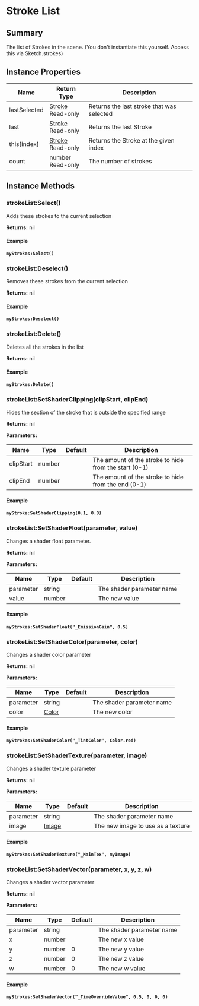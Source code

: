 # Stroke List

## Summary

The list of Strokes in the scene. (You don't instantiate this yourself. Access this via Sketch.strokes)

## Instance Properties

<table data-full-width="false"><thead><tr><th>Name</th><th>Return Type</th><th>Description</th></tr></thead><tbody><tr><td>lastSelected</td><td><a href="stroke.md">Stroke</a><br>Read-only</td><td>Returns the last stroke that was selected</td></tr><tr><td>last</td><td><a href="stroke.md">Stroke</a><br>Read-only</td><td>Returns the last Stroke</td></tr><tr><td>this[index]</td><td><a href="stroke.md">Stroke</a><br>Read-only</td><td>Returns the Stroke at the given index</td></tr><tr><td>count</td><td>number<br>Read-only</td><td>The number of strokes</td></tr></tbody></table>

## Instance Methods

### strokeList:Select()

Adds these strokes to the current selection

**Returns:** nil

#### Example

<pre class="language-lua"><code class="lang-lua"><strong>myStrokes:Select()
</strong></code></pre>

### strokeList:Deselect()

Removes these strokes from the current selection

**Returns:** nil

#### Example

<pre class="language-lua"><code class="lang-lua"><strong>myStrokes:Deselect()
</strong></code></pre>

### strokeList:Delete()

Deletes all the strokes in the list

**Returns:** nil

#### Example

<pre class="language-lua"><code class="lang-lua"><strong>myStrokes:Delete()
</strong></code></pre>

### strokeList:SetShaderClipping(clipStart, clipEnd)

Hides the section of the stroke that is outside the specified range

**Returns:** nil

**Parameters:**

<table data-full-width="false"><thead><tr><th>Name</th><th>Type</th><th>Default</th><th>Description</th></tr></thead><tbody><tr><td>clipStart</td><td>number</td><td></td><td>The amount of the stroke to hide from the start (0-1)</td></tr><tr><td>clipEnd</td><td>number</td><td></td><td>The amount of the stroke to hide from the end (0-1)</td></tr></tbody></table>

#### Example

<pre class="language-lua"><code class="lang-lua"><strong>myStroke:SetShaderClipping(0.1, 0.9)
</strong></code></pre>

### strokeList:SetShaderFloat(parameter, value)

Changes a shader float parameter.

**Returns:** nil

**Parameters:**

<table data-full-width="false"><thead><tr><th>Name</th><th>Type</th><th>Default</th><th>Description</th></tr></thead><tbody><tr><td>parameter</td><td>string</td><td></td><td>The shader parameter name</td></tr><tr><td>value</td><td>number</td><td></td><td>The new value</td></tr></tbody></table>

#### Example

<pre class="language-lua"><code class="lang-lua"><strong>myStrokes:SetShaderFloat("_EmissionGain", 0.5)
</strong></code></pre>

### strokeList:SetShaderColor(parameter, color)

Changes a shader color parameter

**Returns:** nil

**Parameters:**

<table data-full-width="false"><thead><tr><th>Name</th><th>Type</th><th>Default</th><th>Description</th></tr></thead><tbody><tr><td>parameter</td><td>string</td><td></td><td>The shader parameter name</td></tr><tr><td>color</td><td><a href="color.md">Color</a></td><td></td><td>The new color</td></tr></tbody></table>

#### Example

<pre class="language-lua"><code class="lang-lua"><strong>myStrokes:SetShaderColor("_TintColor", Color.red)
</strong></code></pre>

### strokeList:SetShaderTexture(parameter, image)

Changes a shader texture parameter

**Returns:** nil

**Parameters:**

<table data-full-width="false"><thead><tr><th>Name</th><th>Type</th><th>Default</th><th>Description</th></tr></thead><tbody><tr><td>parameter</td><td>string</td><td></td><td>The shader parameter name</td></tr><tr><td>image</td><td><a href="image.md">Image</a></td><td></td><td>The new image to use as a texture</td></tr></tbody></table>

#### Example

<pre class="language-lua"><code class="lang-lua"><strong>myStrokes:SetShaderTexture("_MainTex", myImage)
</strong></code></pre>

### strokeList:SetShaderVector(parameter, x, y, z, w)

Changes a shader vector parameter

**Returns:** nil

**Parameters:**

<table data-full-width="false"><thead><tr><th>Name</th><th>Type</th><th>Default</th><th>Description</th></tr></thead><tbody><tr><td>parameter</td><td>string</td><td></td><td>The shader parameter name</td></tr><tr><td>x</td><td>number</td><td></td><td>The new x value</td></tr><tr><td>y</td><td>number</td><td>0</td><td>The new y value</td></tr><tr><td>z</td><td>number</td><td>0</td><td>The new z value</td></tr><tr><td>w</td><td>number</td><td>0</td><td>The new w value</td></tr></tbody></table>

#### Example

<pre class="language-lua"><code class="lang-lua"><strong>myStrokes:SetShaderVector("_TimeOverrideValue", 0.5, 0, 0, 0)
</strong></code></pre>
